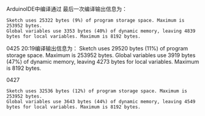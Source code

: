 ArduinoIDE中编译通过
最后一次编译输出信息为：
```shell
Sketch uses 25322 bytes (9%) of program storage space. Maximum is 253952 bytes.
Global variables use 3353 bytes (40%) of dynamic memory, leaving 4839 bytes for local variables. Maximum is 8192 bytes.
```

0425 20:19编译输出信息为：
Sketch uses 29520 bytes (11%) of program storage space. Maximum is 253952 bytes.
Global variables use 3919 bytes (47%) of dynamic memory, leaving 4273 bytes for local variables. Maximum is 8192 bytes.

0427
```shell
Sketch uses 32536 bytes (12%) of program storage space. Maximum is 253952 bytes.
Global variables use 3643 bytes (44%) of dynamic memory, leaving 4549 bytes for local variables. Maximum is 8192 bytes.
```